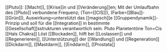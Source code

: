 [[Pluto]]: [[Macht]], [[Krise]]n und [[Veränderung]]en; Mit der Umlaufbahn des [[Pluto]] verbundene Frequenz; (Ton=[[CIS]]), (Farbe=[[Blau]]-[[Grün]]), Auswirkung=unterstützt das [[magisch]]e [[Gruppendynamik]]-Prinzip und soll für die [[Integration]] in bestimmte [[Gesellschaft]]sstrukturen verantwortlich sein.
Pluto
Planetentöne
Ton=Cis
[[Hals Chakra]]
Löst [[Blockaden]], hilft bei [[Loslassen]] und [[Regenerieren]], [[Unterstützung]] der [[Wandlung]] und [[Regeneration]]
[[Dickdarm]], [[Mastdarm]], [[Enddarm]], [[Prostata]]
